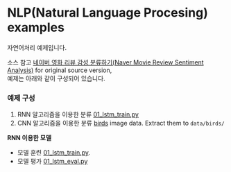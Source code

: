 # NLP(Natural Language Procesing) examples

자연어처리 예제입니다.

소스 참고 [네이버 영화 리뷰 감성 분류하기(Naver Movie Review Sentiment Analysis)](https://wikidocs.net/44249) for original source version, <br>
예제는 아래와 같이 구성되어 있습니다.

### 예제 구성
1. RNN 알고리즘을 이용한 분류 [01_lstm_train.py](https://github.com/rightlit/nlp/example/01_lstm_train.py)
2. CNN 알고리즘을 이용한 분류 [birds](http://www.vision.caltech.edu/visipedia/CUB-200-2011.html) image data. Extract them to `data/birds/`

**RNN 이용한 모델**
- 모델 훈련 [01_lstm_train.py](https://github.com/rightlit/nlp/example/01_lstm_train.py).
- 모델 평가 [01_lstm_eval.py](https://github.com/rightlit/nlp/example/01_lstm_eval.py)
